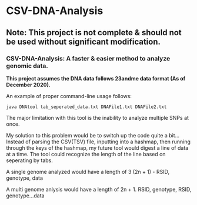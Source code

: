 # CSV-DNA-Analysis

## Note: This project is not complete & should not be used without significant modification.

### CSV-DNA-Analysis: A faster & easier method to analyze genomic data.

**This project assumes the DNA data follows 23andme data format (As of December 2020).**

 An example of proper command-line usage follows:
 ```
 java DNAtool tab_seperated_data.txt DNAFile1.txt DNAFile2.txt
 ```

 The major limitation with this tool is the inability to analyze multiple SNPs at once.
 
 My solution to this problem would be to switch up the code quite a bit...
 Instead of parsing the CSV(TSV) file, inputting into a hashmap, then running through the keys of the hashmap, my future tool would digest a line of data at a time. The tool could recognize the length of the line based on seperating by tabs.

A single genome analyzed would have a length of 3 (2n + 1) - RSID, genotype, data

A multi genome anlysis would have a length of 2n + 1. RSID, genotype, RSID, genotype...data
